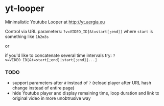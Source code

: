 yt-looper
=========

Minimalistic Youtube Looper at http://yt.aergia.eu

Control via URL parameters: `?v=VIDEO_ID[&t=start[;end]]`
where `start` is something like `1h2m3s`

or

if you'd like to concatenate several time intervals try: `?v=VIDEO_ID[&t=start[;end]|start[;end]|...]`

### TODO

- support parameters after `#` instead of `?` (reload player after URL hash change instead of entire page)
- hide Youtube player and display remaining time, loop duration and link to original video in more unobtrusive  way
